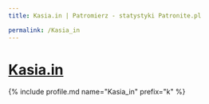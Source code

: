 ```yaml
---
title: Kasia.in | Patromierz - statystyki Patronite.pl

permalink: /Kasia_in
---
```


# [Kasia.in](https://patronite.pl/Kasia_in)

{% include profile.md name="Kasia_in" prefix="k" %}
